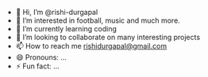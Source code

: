 - 👋 Hi, I’m @rishi-durgapal
- 👀 I’m interested in football, music and much more.
- 🌱 I’m currently learning coding
- 💞️ I’m looking to collaborate on many interesting projects
- 📫 How to reach me rishidurgapal@gmail.com
- 😄 Pronouns: ...
- ⚡ Fun fact: ...

<!---
rishi-durgapal/rishi-durgapal is a ✨ special ✨ repository because its `README.md` (this file) appears on your GitHub profile.
You can click the Preview link to take a look at your changes.
--->
